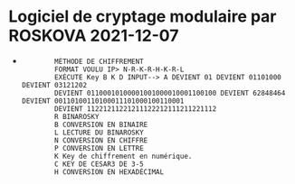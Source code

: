 # Logiciel de cryptage modulaire par ROSKOVA                2021-12-07 #
*             MÉTHODE DE CHIFFREMENT 
              FORMAT VOULU IP> N-R-K-R-H-K-R-L
              EXÉCUTE Key B K D INPUT--> A DEVIENT 01 DEVIENT 01101000 DEVIENT 03121202
              DEVIENT 01100010100001001000010001100100 DEVIENT 62848464 DEVIENT 00110100110100011101000100110001
              DEVIENT 11221211221211122212111211221112
              R BINAROSKY
              B CONVERSION EN BINAIRE
              L LECTURE DU BINAROSKY
              N CONVERSION EN CHIFFRE
              P CONVERSION EN LETTRE
              K Key de chiffrement en numérique.
              C KEY DE CESAR3 DE 3-5 
              H CONVERSION EN HEXADÉCIMAL
